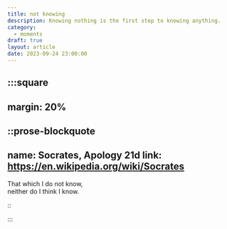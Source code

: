 ```yaml
---
title: not knowing
description: Knowing nothing is the first step to knowing anything.
category:
  - moments
draft: true
layout: article
date: 2023-09-24 23:00:00
---
```


:::square
---
margin: 20%
---

::prose-blockquote
---
name: Socrates, Apology 21d
link: https://en.wikipedia.org/wiki/Socrates
---

That which I do not know,  
neither do I think I know.

::

:::

[^nothingness]: Many of the earliest philosophers, including [Parminedes][parminedes] and [Plato][plato],
  refuted [_creatio ex nihilo_][ex-nihilo], the premise of conception from nothing.
  That all existent things must either have _always_ existed,
  or _must have a cause_ &mdash; some other existent thing or things that predated it.
  The idea of nothingness was absurd.
  This school of thought proves a refuge for many a political institution, religious doctrine,
  philosophical school of thought, and even scientific argument. <br/> <br/>
  [Examples are left as an exercise to the reader.](https://qr.ae/pKXU3D){fancy}

[parminedes]: https://en.wikipedia.org/wiki/Parmenides
[ex-nihilo]: https://en.wikipedia.org/wiki/Ex_nihilo
[plato]: https://en.wikipedia.org/wiki/plato
<!-- [proof-to-reader]: https://qr.ae/pKXU3D -->
